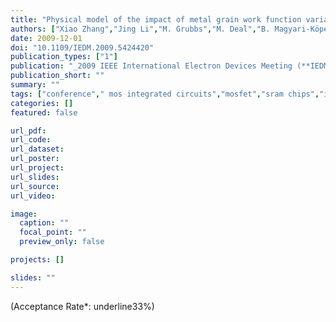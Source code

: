 ```yaml
---
title: "Physical model of the impact of metal grain work function variability on emerging dual metal gate MOSFETs and its implication for SRAM reliability"
authors: ["Xiao Zhang","Jing Li","M. Grubbs","M. Deal","B. Magyari-Köpe","B. M. Clemens","Y. Nishi"]
date: 2009-12-01
doi: "10.1109/IEDM.2009.5424420"
publication_types: ["1"]
publication: "_2009 IEEE International Electron Devices Meeting (**IEDM**)_"
publication_short: ""
summary: ""
tags: ["conference"," mos integrated circuits","mosfet","sram chips","integrated circuit metallisation","integrated circuit reliability","work function","sram reliability","dual metal gate mosfet","grain orientation difference","metal grain work function variability","polycrystalline metal gate","size 22 nm","charge carrier density","circuit analysis","electrodes","fluctuations","high k dielectric materials","mosfets","predictive models","random access memory","resource description framework","semiconductor process modeling"]
categories: []
featured: false

url_pdf:
url_code:
url_dataset:
url_poster:
url_project:
url_slides:
url_source:
url_video:

image:
  caption: ""
  focal_point: ""
  preview_only: false

projects: []

slides: ""
---
```


(Acceptance Rate*: underline33%)

